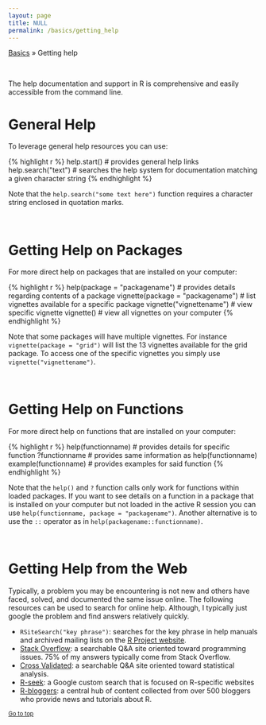 ```yaml
---
layout: page
title: NULL
permalink: /basics/getting_help
---
```


[Basics](http://bradleyboehmke.github.io/tutorials/basics/) &#187; Getting help

<br>

The help documentation and support in R is comprehensive and easily accessible from the command line.  

# General Help
To leverage general help resources you can use:  


{% highlight r %}
help.start()           # provides general help links
help.search("text")    # searches the help system for documentation matching a given character string
{% endhighlight %}

Note that the `help.search("some text here")` function requires a character string enclosed in quotation marks.

<br>

# Getting Help on Packages

For more direct help on packages that are installed on your computer:


{% highlight r %}
help(package = "packagename")      # provides details regarding contents of a package
vignette(package = "packagename")  # list vignettes available for a specific package
vignette("vignettename")           # view specific vignette
vignette()                         # view all vignettes on your computer
{% endhighlight %}

Note that some packages will have multiple vignettes.  For instance `vignette(package = "grid")` will list the 13 vignettes available for the grid package.  To access one of the specific vignettes you simply use `vignette("vignettename")`.  

<br>

# Getting Help on Functions

For more direct help on functions that are installed on your computer:


{% highlight r %}
help(functionname)      # provides details for specific function
?functionname           # provides same information as help(functionname) 
example(functionname)   # provides examples for said function
{% endhighlight %}

Note that the `help()` and `?` function calls only work for functions within loaded packages.  If you want to see details on a function in a package that is installed on your computer but not loaded in the active R session you can use `help(functionname, package = "packagename")`.  Another alternative is to use the `::` operator as in `help(packagename::functionname)`.

<br>

# Getting Help from the Web
Typically, a problem you may be encountering is not new and others have faced, solved, and documented the same issue online.  The following resources can be used to search for online help.  Although, I typically just google the problem and find answers relatively quickly.

* `RSiteSearch("key phrase")`:  searches for the key phrase in help manuals and archived mailing lists on the [R Project website]("http://search.r-project.org/").
* [Stack Overflow](http://stackoverflow.com/): a searchable Q&A site oriented toward programming issues.  75% of my answers typically come from Stack Overflow.
* [Cross Validated](http://stats.stackexchange.com/): a searchable Q&A site oriented toward statistical analysis.
* [R-seek](http://rseek.org): a Google custom search that is focused on R-specific websites
* [R-bloggers](http://www.r-bloggers.com/): a central hub of content collected from over 500 bloggers who provide news and tutorials about R.

<small><a href="#">Go to top</a></small>
